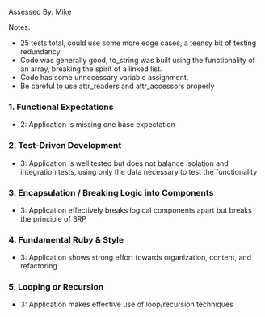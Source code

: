 Assessed By: Mike

Notes:
* 25 tests total, could use some more edge cases, a teensy bit of testing
redundancy
* Code was generally good, to_string was built using the functionality of an
array, breaking the spirit of a linked list.
* Code has some unnecessary variable assignment.
* Be careful to use attr_readers and attr_accessors properly

### 1. Functional Expectations

* 2: Application is missing one base expectation

### 2. Test-Driven Development

* 3: Application is well tested but does not balance isolation and integration tests, using only the data necessary to test the functionality

### 3. Encapsulation / Breaking Logic into Components

* 3: Application effectively breaks logical components apart but breaks the principle of SRP

### 4. Fundamental Ruby & Style

* 3:  Application shows strong effort towards organization, content, and refactoring

### 5. Looping *or* Recursion

* 3: Application makes effective use of loop/recursion techniques
